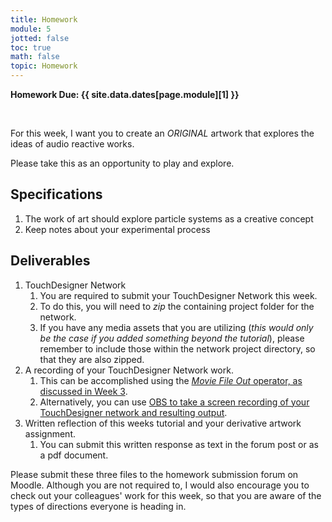 ```yaml
---
title: Homework
module: 5
jotted: false
toc: true
math: false
topic: Homework
---
```



**Homework Due: {{ site.data.dates[page.module][1] }}**


<br />



For this week, I want you to create an _ORIGINAL_ artwork that explores the ideas of audio reactive works.



Please take this as an opportunity to play and explore.

## Specifications

1. The work of art should explore particle systems as a creative concept
2. Keep notes about your experimental process


## Deliverables

1. TouchDesigner Network
	1. You are required to submit your TouchDesigner Network this week.
	2. To do this, you will need to _zip_ the containing project folder for the network.
	3. If you have any media assets that you are utilizing (_this would only be the case if you added something beyond the tutorial_), please remember to include those within the network project directory, so that they are also zipped.
2. A recording of your TouchDesigner Network work.
	1. This can be accomplished using the [_Movie File Out_ operator, as discussed in Week 3]({{site.baseurl}}/modules/week-3/recordVideoOut/).
	2. Alternatively, you can use [OBS to take a screen recording of your TouchDesigner network and resulting output]({{site.baseurl}}/modules/week-2/captureYourDisplay/).
3. Written reflection of this weeks tutorial and your derivative artwork assignment.
	1. You can submit this written response as text in the forum post or as a pdf document.


Please submit these three files to the homework submission forum on Moodle. Although you are not required to, I would also encourage you to check out your colleagues' work for this week, so that you are aware of the types of directions everyone is heading in.
